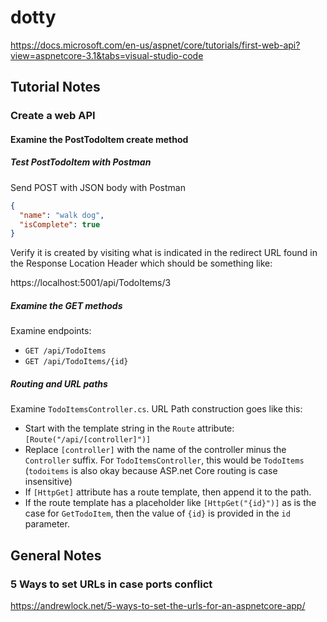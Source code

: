 # dotty

https://docs.microsoft.com/en-us/aspnet/core/tutorials/first-web-api?view=aspnetcore-3.1&tabs=visual-studio-code

## Tutorial Notes

### Create a web API

#### Examine the PostTodoItem create method

##### Test PostTodoItem with Postman

Send POST with JSON body with Postman

```json
{
  "name": "walk dog",
  "isComplete": true
}
```

Verify it is created by visiting what is indicated in the redirect URL found
in the Response Location Header which should be something like:

https://localhost:5001/api/TodoItems/3

##### Examine the GET methods

Examine endpoints:

- `GET /api/TodoItems`
- `GET /api/TodoItems/{id}`

##### Routing and URL paths

Examine `TodoItemsController.cs`. URL Path construction goes like this:

- Start with the template string in the `Route` attribute: `[Route("/api/[controller]")]`
- Replace `[controller]` with the name of the controller minus the `Controller` suffix.  For
`TodoItemsController`, this would be `TodoItems` (`todoitems` is also okay because ASP.net Core
routing is case insensitive)
- If `[HttpGet]` attribute has a route template, then append it to the path.
- If the route template has a placeholder like `[HttpGet("{id}")]` as is the case for
`GetTodoItem`, then the value of `{id}` is provided in the `id` parameter.

## General Notes

### 5 Ways to set URLs in case ports conflict

https://andrewlock.net/5-ways-to-set-the-urls-for-an-aspnetcore-app/
